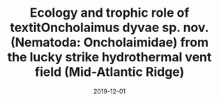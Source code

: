 ﻿---
title: "Ecology and trophic role of textitOncholaimus dyvae sp. nov. (Nematoda: Oncholaimidae) from the lucky strike hydrothermal vent field (Mid-Atlantic Ridge)"
date: 2019-12-01
publishDate: 2020-02-22T09:51:32.645064Z
authors: ["Daniela Zeppilli", "Laure Bellec", "Marie-Anne Cambon-Bonavita", "Wilfrida Decraemer", "Diego Fontaneto", "Sandra Fuchs", "Nicolas Gayet", "Perrine Mandon", "Loïc N Michel", "Marie Portail", "Nic Smol", "Martin V Sørensen", "Ann Vanreusel", "Jozée Sarrazin"]
publication_types: ["2"]
abstract: ""
featured: false
publication: "*BMC Zoology*"
tags: []
url_pdf: "https:///bmczool.biomedcentral.com/articles/10.1186/s40850-019-0044-y"
doi: "10.1186/s40850-019-0044-y"
---

